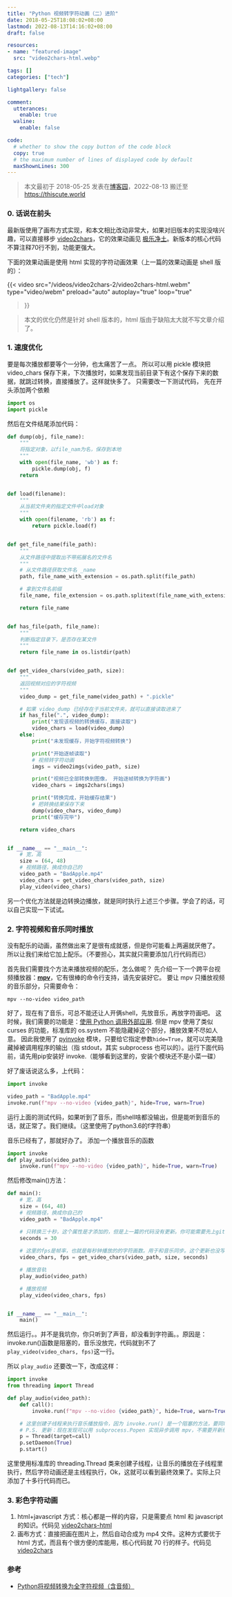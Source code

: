 ```yaml
---
title: "Python 视频转字符动画（二）进阶"
date: 2018-05-25T18:08:02+08:00
lastmod: 2022-08-13T14:16:02+08:00
draft: false

resources:
- name: "featured-image"
  src: "video2chars-html.webp"

tags: []
categories: ["tech"]

lightgallery: false

comment:
  utterances:
    enable: true
  waline:
    enable: false

code:
  # whether to show the copy button of the code block
  copy: true
  # the maximum number of lines of displayed code by default
  maxShownLines: 300
---
```


>本文最初于 2018-05-25 发表在[博客园](https://www.cnblogs.com/kirito-c/p/9089873.html)，2022-08-13 搬迁至 <https://thiscute.world>

### 0. 话说在前头

最新版使用了画布方式实现，和本文相比改动非常大，如果对旧版本的实现没啥兴趣，可以直接移步 [video2chars](https://github.com/ryan4yin/video2chars/blob/master/doc/README-zh-cn.md)，它的效果动画见 [极乐净土](https://www.bilibili.com/video/av30469888/)。新版本的核心代码不算注释70行不到，功能更强大。

下面的效果动画是使用 html 实现的字符动画效果（上一篇的效果动画是 shell 版的）：

{{< video 
  src="/videos/video2chars-2/video2chars-html.webm"
  type="video/webm"
  preload="auto"
  autoplay="true"
  loop="true"
>}}


>本文的优化仍然是针对 shell 版本的，html 版由于缺陷太大就不写文章介绍了。

### 1. 速度优化

要是每次播放都要等个一分钟，也太痛苦了一点。
所以可以用 pickle 模块把 video_chars 保存下来，下次播放时，如果发现当前目录下有这个保存下来的数据，就跳过转换，直接播放了。这样就快多了。
只需要改一下测试代码，
先在开头添加两个依赖

```python
import os
import pickle
```

然后在文件结尾添加代码：

```python
def dump(obj, file_name):
    """
    将指定对象，以file_nam为名，保存到本地
    """
    with open(file_name, 'wb') as f:
        pickle.dump(obj, f)
    return


def load(filename):
    """
    从当前文件夹的指定文件中load对象
    """
    with open(filename, 'rb') as f:
        return pickle.load(f)


def get_file_name(file_path):
    """
    从文件路径中提取出不带拓展名的文件名
    """
    # 从文件路径获取文件名 _name
    path, file_name_with_extension = os.path.split(file_path)

    # 拿到文件名前缀
    file_name, file_extension = os.path.splitext(file_name_with_extension)

    return file_name


def has_file(path, file_name):
    """
    判断指定目录下，是否存在某文件
    """
    return file_name in os.listdir(path)


def get_video_chars(video_path, size):
    """
    返回视频对应的字符视频
    """
    video_dump = get_file_name(video_path) + ".pickle"

    # 如果 video_dump 已经存在于当前文件夹，就可以直接读取进来了
    if has_file(".", video_dump):
        print("发现该视频的转换缓存，直接读取")
        video_chars = load(video_dump)
    else:
        print("未发现缓存，开始字符视频转换")

        print("开始逐帧读取")
        # 视频转字符动画
        imgs = video2imgs(video_path, size)

        print("视频已全部转换到图像， 开始逐帧转换为字符画")
        video_chars = imgs2chars(imgs)

        print("转换完成，开始缓存结果")
        # 把转换结果保存下来
        dump(video_chars, video_dump)
        print("缓存完毕")

    return video_chars


if __name__ == "__main__":
    # 宽，高
    size = (64, 48)
    # 视频路径，换成你自己的
    video_path = "BadApple.mp4"
    video_chars = get_video_chars(video_path, size)
    play_video(video_chars)
```

另一个优化方法就是边转换边播放，就是同时执行上述三个步骤。学会了的话，可以自己实现一下试试。


### 2. 字符视频和音乐同时播放

没有配乐的动画，虽然做出来了是很有成就感，但是你可能看上两遍就厌倦了。
所以让我们来给它加上配乐。（不要担心，其实就只需要添加几行代码而已）

首先我们需要找个方法来播放视频的配乐，怎么做呢？
先介绍一下一个跨平台视频播放器：[**mpv**](https://mpv.io)，它有很棒的命令行支持，请先安装好它。
要让 mpv 只播放视频的音乐部分，只需要命令：
```shell
mpv --no-video video_path
```

好了，现在有了音乐，可总不能还让人开俩shell，先放音乐，再放字符画吧。
这时候，我们需要的功能是：[使用 Python 调用外部应用](https://www.cnblogs.com/kirito-c/p/9088276.html#python-invoke). 
但是 mpv 使用了类似 curses 的功能，标准库的 os.system 不能隐藏掉这个部分，播放效果不尽如人意。
因此我使用了 [pyinvoke](https://github.com/pyinvoke/invoke) 模块，只要给它指定参数`hide=True`，就可以完美隐藏掉被调用程序的输出（指 stdout，其实 subprocess 也可以的）。运行下面代码前，请先用pip安装好 invoke.（能够看到这里的，安装个模块还不是小菜一碟）

好了废话说这么多，上代码：
```python
import invoke

video_path = "BadApple.mp4"
invoke.run(f"mpv --no-video {video_path}", hide=True, warn=True)
```
运行上面的测试代码，如果听到了音乐，而shell啥都没输出，但是能听到音乐的话，就正常了。我们继续。（这里使用了python3.6的f字符串）

音乐已经有了，那就好办了。
添加一个播放音乐的函数
```python
import invoke
def play_audio(video_path):
    invoke.run(f"mpv --no-video {video_path}", hide=True, warn=True)
```

然后修改main()方法：
```python
def main():
    # 宽，高
    size = (64, 48)
    # 视频路径，换成你自己的
    video_path = "BadApple.mp4"

    # 只转换三十秒，这个属性是才添加的，但是上一篇的代码没有更新。你可能需要先上github看看最新的代码。其实就稍微改了一点。
    seconds = 30
    
    # 这里的fps是帧率，也就是每秒钟播放的的字符画数。用于和音乐同步。这个更新也没写进上一篇，请上github看看新代码。
    video_chars, fps = get_video_chars(video_path, size, seconds)

    # 播放音轨
    play_audio(video_path)

    # 播放视频
    play_video(video_chars, fps)


if __name__ == "__main__":
    main()
```

然后运行。。并不是我坑你，你只听到了声音，却没看到字符画。。原因是： invoke.run()函数是阻塞的，音乐没放完，代码就到不了`play_video(video_chars, fps)`这一行。

所以 `play_audio` 还要改一下，改成这样：
```python
import invoke
from threading import Thread

def play_audio(video_path):
    def call():
        invoke.run(f"mpv --no-video {video_path}", hide=True, warn=True)

    # 这里创建子线程来执行音乐播放指令，因为 invoke.run() 是一个阻塞的方法，要同时播放字符画和音乐的话，就要用多线程/进程。
    # P.S. 更新：现在发现可以用 subprocess.Popen 实现异步调用 mpv，不需要开新线程。有兴趣的同学可以自己试试。
    p = Thread(target=call)
    p.setDaemon(True)
    p.start()
```

这里使用标准库的 threading.Thread 类来创建子线程，让音乐的播放在子线程里执行，然后字符动画还是主线程执行，Ok，这就可以看到最终效果了。实际上只添加了十多行代码而已。

### 3. 彩色字符动画

1. html+javascript 方式：核心都是一样的内容，只是需要点 html 和 javascript 的知识。代码见 [video2chars-html](https://github.com/ryan4yin/video2chars/blob/v0.3/src/video2html.py)
2. 画布方式：直接把画在图片上，然后自动合成为 mp4 文件。这种方式要优于 html 方式，而且有个很方便的库能用，核心代码就 70 行的样子。代码见 [video2chars](https://github.com/ryan4yin/video2chars/)

### 参考
- [Python将视频转换为全字符视频（含音频）](https://blog.csdn.net/kongfu_cat/article/details/79681719)

